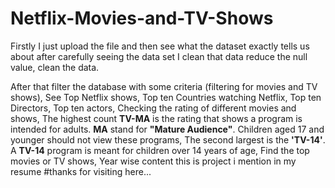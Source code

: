 # Netflix-Movies-and-TV-Shows

Firstly I just upload the file and then see what the dataset exactly tells us about after carefully seeing the data set I clean that data reduce the null value, clean the data.

After that filter the database with some criteria (filtering for movies and TV shows), 
See Top Netflix shows, 
Top ten Countries watching Netflix, 
Top ten Directors, 
Top ten actors, 
Checking the rating of different movies and shows, 
The highest count **TV-MA** is the rating that shows a program is intended for adults. **MA** stand for **"Mature Audience"**. Children aged 17 and younger should not view these programs, 
The second largest is the **'TV-14'**. A **TV-14** program is meant for children over 14 years of age, 
Find the top movies or TV shows, 
Year wise content
this is project i mention in my resume
#thanks for visiting here...
